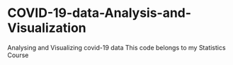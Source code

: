 # COVID-19-data-Analysis-and-Visualization
Analysing and Visualizing covid-19 data
This code belongs to my Statistics Course 
